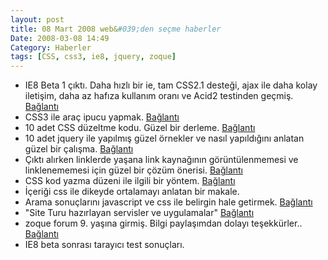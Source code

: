 ```yaml
---
layout: post
title: 08 Mart 2008 web&#039;den seçme haberler
Date: 2008-03-08 14:49
Category: Haberler
tags: [CSS, css3, ie8, jquery, zoque]
---
```


-   IE8 Beta 1 çıktı. Daha hızlı bir ie, tam CSS2.1 desteği, ajax ile
    daha kolay iletişim, daha az hafıza kullanım oranı ve Acid2
    testinden geçmiş. [Bağlantı][]
-   CSS3 ile araç ipucu yapmak. [Bağlantı][1]
-   10 adet CSS düzeltme kodu. Güzel bir derleme. [Bağlantı][2]
-   10 adet jquery ile yapılmış güzel örnekler ve nasıl yapıldığını
    anlatan güzel bir çalışma. [Bağlantı][3]
-   Çıktı alırken linklerde yaşana link kaynağının görüntülenmemesi ve
    linklenememesi için güzel bir çözüm önerisi. [Bağlantı][4]
-   CSS kod yazma düzeni ile ilgili bir yöntem. [Bağlantı][5]
-   İçeriği css ile dikeyde ortalamayı anlatan bir makale.
-   Arama sonuçlarını javascript ve css ile belirgin hale getirmek.
    [Bağlantı][7]
-   "Site Turu hazırlayan servisler ve uygulamalar" [Bağlantı][8]
-   zoque forum 9. yaşına girmiş. Bilgi paylaşımdan dolayı teşekkürler..
    [Bağlantı][9]
-   IE8 beta sonrası tarayıcı test sonuçları.


  [Bağlantı]: http://www.microsoft.com/windows/products/winfamily/ie/ie8/readiness/DevelopersNew.htm
    "ie 8"
  [1]: http://www.css3.info/tooltips-with-css3/ "araç ipucu css3"
  [2]: http://stylizedweb.com/2008/02/14/10-best-css-hacks/
    "css ipuçları"
  [3]: http://www.webdesignerwall.com/tutorials/jquery-tutorials-for-designers/
    "10 jquery"
  [4]: http://css.dzone.com/news/optimize-your-links-print-usin
    "çıktı al linkleri"
  [5]: http://www.thuiven.com/viewentry/csi-css-html-coding/
    "css kodları"
  [7]: http://eriwen.com/javascript/highlight-search-results-with-js/
    "css ve javascript ile arama"
  [8]: http://www.eburhan.com/site-turu-hazirlayan-servisler-ve-uygulamalar/
    "site turu"
  [9]: http://forum.zoque.net/ "zok form"